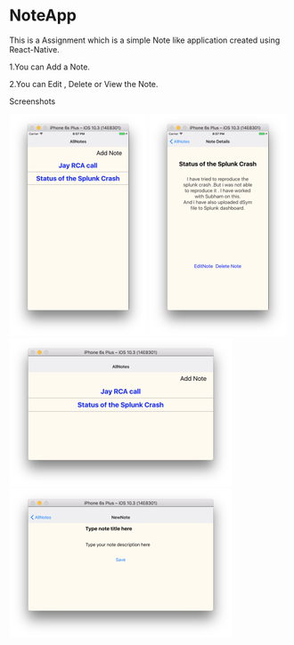 # NoteApp
This is a Assignment which is a simple Note like application created using React-Native.


1.You can Add a Note.


2.You can Edit , Delete or View the Note.


Screenshots

![Alt text](/screenshots/MainScreenP.png?raw=true "Main Screen")
![Alt text](/screenshots/NoteDetailP.png?raw=true "Note Detail Screen")
![Alt text](/screenshots/MainScreenL.png?raw=true "Main screen in Landscape")
![Alt text](/screenshots/AddNoteScreen.png?raw=true "Add Note Screen")




